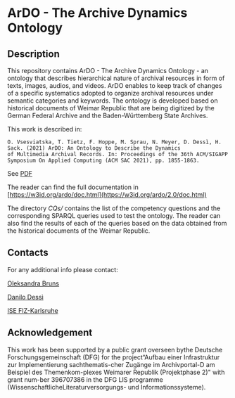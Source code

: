 # ArDO - The Archive Dynamics Ontology

## Description

This repository contains ArDO - The Archive Dynamics Ontology - an ontology that describes hierarchical nature of archival resources in form of texts, images, audios, and videos. ArDO enables to keep track of changes of a specific systematics adopted to organize archival resources under semantic categories and keywords. The ontology is developed based on historical documents of Weimar Republic that are being digitized by the German Federal Archive and the Baden-Württemberg State Archives.

This work is described in:

```
O. Vsesviatska, T. Tietz, F. Hoppe, M. Sprau, N. Meyer, D. Dessì, H. Sack. (2021) ArDO: An Ontology to Describe the Dynamics 
of Multimedia Archival Records. In: Proceedings of the 36th ACM/SIGAPP Symposium On Applied Computing (ACM SAC 2021), pp. 1855-1863.
```
See [PDF](https://www.fiz-karlsruhe.de/sites/default/files/FIZ/Dokumente/Forschung/ISE/Publications/2021-Vsesviatska-Tietz-Hoppe-Dessi-Sack-ArDO-An-Ontology-to-Describe-the.pdf)

The reader can find the full documentation in [https://w3id.org/ardo/doc.html](https://w3id.org/ardo/2.0/doc.html)

The directory *CQs/* contains the list of the competency questions and the corresponding SPARQL queries used to test the ontology. The reader can also find the results of each of the queries based on the data obtained from the historical documents of the Weimar Republic. 


## Contacts

For any additional info please contact: 

[Oleksandra Bruns](oleksandra.bruns@fiz-karlsruhe.de)

[Danilo Dessì](danilo.dessi@fiz-karlsruhe.de)

[ISE FIZ-Karlsruhe](https://www.fiz-karlsruhe.de/en/forschung/information-service-engineering#staff)

## Acknowledgement

This work has been supported by a public grant overseen bythe Deutsche Forschungsgemeinschaft (DFG) for the project“Aufbau einer Infrastruktur zur Implementierung sachthematis-cher Zugänge im Archivportal-D am Beispiel des Themenkom-plexes Weimarer Republik (Projektphase 2)" with grant num-ber 396707386 in the DFG LIS programme (WissenschaftlicheLiteraturversorgungs- und Informationssysteme).


